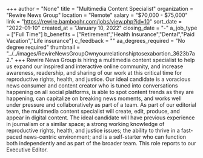 +++
author = "None"
title = "Multimedia Content Specialist"
organization = "Rewire News Group"
location = "Remote"
salary = "$70,000 - $75,000"
link = "https://rewire.bamboohr.com/jobs/view.php?id=10"
sort_date = "2022-01-10"
created_at = "January 10, 2022"
closing_date = "-"
a_job_type = ["Full Time"]
b_benefits = ["Retirement","Health Insurance","Dental","Paid Vacation","Life insurance"]
c_feedback = ""
aa_degrees_required = "No degree required"
thumbnail = "../../images/RewireNewsGroupOwnyourrelationshiptosexabortion_3623b7a2."
+++
Rewire News Group is hiring a multimedia content specialist to help us expand our inspired and interactive online community, and increase awareness, readership, and sharing of our work at this critical time for reproductive rights, health, and justice. Our ideal candidate is a voracious news consumer and content creator who is tuned into conversations happening on all social platforms, is able to spot content trends as they are happening, can capitalize on breaking news moments, and works well under pressure and collaboratively as part of a team. As part of our editorial team, the multimedia content specialist will create, edit, produce, and appear in digital content. The ideal candidate will have previous experience in journalism or a similar space; a strong working knowledge of reproductive rights, health, and justice issues; the ability to thrive in a fast-paced news-centric environment; and is a self-starter who can function both independently and as part of the broader team. This role reports to our Executive Editor.